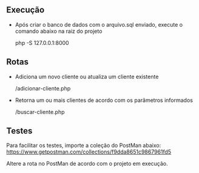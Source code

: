 ## Execução

- Após criar o banco de dados com o arquivo.sql enviado, execute o comando abaixo na raiz do projeto


    php -S 127.0.0.1:8000
    
     
     
## Rotas

- Adiciona um novo cliente ou atualiza um cliente existente


    /adicionar-cliente.php

   
- Retorna um ou mais clientes de acordo com os parâmetros informados


     /buscar-cliente.php

## Testes

Para facilitar os testes, importe a coleção do PostMan abaixo:
https://www.getpostman.com/collections/f9dda8651c9867961fd5

Altere a rota no PostMan de acordo com o projeto em execução.
